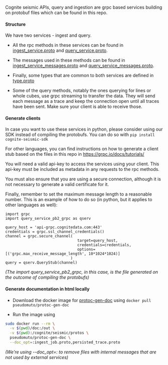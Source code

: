 Cognite seismic APIs, query and ingestion are grpc based services building on protobuf files which can be found in this repo.

#### Structure

We have two services - ingest and query. 
* All the rpc methods in these services can be found in 
[ingest_service.proto](cognite/seismic/protos/ingest_service.proto) 
and 
[query_service.proto](cognite/seismic/protos/query_service.proto). 
* The messages used in these methods can be found in 
[ingest_service_messages.proto](cognite/seismic/protos/ingest_service_messages.proto) 
and 
[query_service_messages.proto](cognite/seismic/protos/query_service_messages.proto). 
* Finally, some types that are common to both services are defined in [type.proto](cognite/seismic/protos/types.proto)

* Some of the query methods, notably the ones querying for lines or whole cubes, use grpc streaming to transfer the data. 
They will send each message as a trace and keep the connection open until all traces have been sent. 
Make sure your client is able to receive those.

#### Generate clients

In case you want to use these services in python, please consider using our SDK instead of compiling the protobufs.
You can do so with `pip install cognite-seismic-sdk`

For other languages, you can find instructions on how to generate a client stub based on the files in this repo in https://grpc.io/docs/tutorials/

You will need a valid api-key to access the services using your client. This api-key must be included as metadata in any requests to the rpc methods.

You must also ensure that you are using a secure connection, although it is not necessary to generate a valid certificate for it. 

Finally, remember to set the maximum message length to a reasonable number. 
This is an example of how to do so (in python, but it applies to other languages as well):
```
import grpc 
import query_service_pb2_grpc as qserv

query_host = 'api-grpc.cognitedata.com:443'
credentials = grpc.ssl_channel_credentials()
channel = grpc.secure_channel(
                                target=query_host, 
                                credentials=credentials, 
                                options=[('grpc.max_receive_message_length', 10*1024*1024)]
                             )
query = qserv.QueryStub(channel)

```
_(The import query_service_pb2_grpc, in this case, is the file generated on the outcome of compiling the protobufs)_

#### Generate documentation in html locally

- Download the docker image for [protoc-gen-doc](https://github.com/pseudomuto/protoc-gen-doc) using 
`docker pull pseudomuto/protoc-gen-doc`

- Run the image using 

```sh
sudo docker run --rm \
  -v $(pwd)/doc:/out \
  -v $(pwd):/cognite/seismic/protos \
  pseudomuto/protoc-gen-doc \
  --doc_opt=:ingest_job.proto,persisted_trace.proto
```

_(We're using --doc_opt=: to remove files with internal messages that are not used by external services)_
